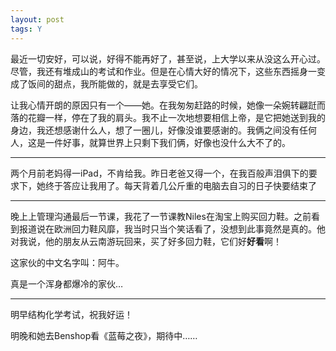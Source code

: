 ```yaml
---
layout: post
tags: Y
---
```


最近一切安好，可以说，好得不能再好了，甚至说，上大学以来从没这么开心过。尽管，我还有堆成山的考试和作业。但是在心情大好的情况下，这些东西摇身一变成了饭间的甜点，我所能做的，就是去享受它们。

让我心情开朗的原因只有一个——她。在我匆匆赶路的时候，她像一朵婉转翩跹而落的花瓣一样，停在了我的肩头。我不止一次地想要相信上帝，是它把她送到我的身边，我还想感谢什么人，想了一圈儿，好像没谁要感谢的。我俩之间没有任何人，这是一件好事，就算世界上只剩下我们俩，好像也没什么大不了的。

* * *

两个月前老妈得一iPad，不肯给我。昨日老爸又得一个，在我百般声泪俱下的要求下，她终于答应让我用了。每天背着几公斤重的电脑去自习的日子快要结束了

* * *

晚上上管理沟通最后一节课，我花了一节课教Niles在淘宝上购买回力鞋。之前看到报道说在欧洲回力鞋风靡，我当时只当个笑话看了，没想到此事竟然是真的。他对我说，他的朋友从云南游玩回来，买了好多回力鞋，它们好**好看**啊！

这家伙的中文名字叫：阿牛。

真是一个浑身都爆冷的家伙…

* * *

明早结构化学考试，祝我好运！

明晚和她去Benshop看《蓝莓之夜》，期待中……